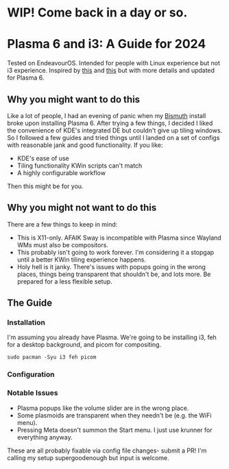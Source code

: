 # WIP! Come back in a day or so.
# Plasma 6 and i3: A Guide for 2024
Tested on EndeavourOS. Intended for people with Linux experience but not i3 experience. Inspired by [this](https://github.com/heckelson/i3-and-kde-plasma) and [this](https://maxnatt.gitlab.io/posts/kde-plasma-with-i3wm/#kde-525-and-newer) but with more details and updated for Plasma 6.

## Why you might want to do this
Like a lot of people, I had an evening of panic when my [Bismuth](https://github.com/Bismuth-Forge/bismuth) install broke upon installing Plasma 6. After trying a few things, I decided I liked the convenience of KDE's integrated DE but couldn't give up tiling windows. So I followed a few guides and tried things until I landed on a set of configs with reasonable jank and good functionality. If you like:
- KDE's ease of use 
- Tiling functionality KWin scripts can't match
- A highly configurable workflow

Then this might be for you.

## Why you might not want to do this
There are a few things to keep in mind:
- This is X11-only. AFAIK Sway is incompatible with Plasma since Wayland WMs must also be compositors.
- This probably isn't going to work forever. I'm considering it a stopgap until a better KWin tiling experience happens.
- Holy hell is it janky. There's issues with popups going in the wrong places, things being transparent that shouldn't be, and lots more. Be prepared for a less flexible setup.

## The Guide
### Installation
I'm assuming you already have Plasma. We're going to be installing i3, feh for a desktop background, and picom for compositing.
```
sudo pacman -Syu i3 feh picom
```

### Configuration

### Notable Issues
- Plasma popups like the volume slider are in the wrong place.
- Some plasmoids are transparent when they needn't be (e.g. the WiFi menu).
- Pressing Meta doesn't summon the Start menu. I just use krunner for everything anyway.

These are all probably fixable via config file changes- submit a PR! I'm calling my setup supergoodenough but input is welcome.
